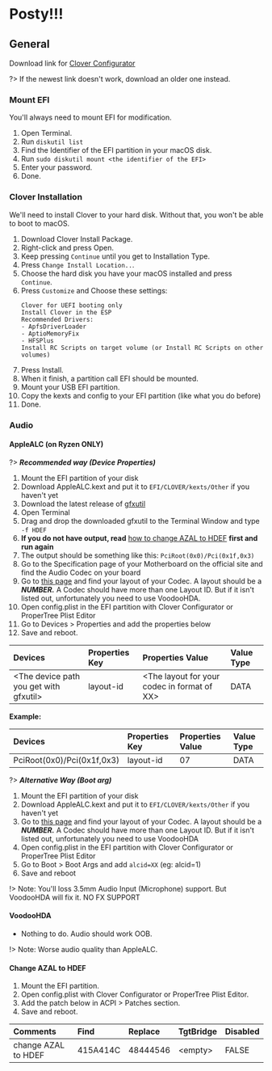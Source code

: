 # Posty!!!

## General

Download link for [Clover Configurator](https://mackie100projects.altervista.org/download-clover-configurator/)

?> If the newest link doesn't work, download an older one instead.

### Mount EFI

You'll always need to mount EFI for modification.

1. Open Terminal.
2. Run `diskutil list`
3. Find the Identifier of the EFI partition in your macOS disk.
4. Run `sudo diskutil mount <the identifier of the EFI>`
5. Enter your password.
6. Done.

### Clover Installation

We'll need to install Clover to your hard disk. Without that, you won't be able to boot to macOS.

1. Download Clover Install Package.
2. Right-click and press Open.
3. Keep pressing `Continue` until you get to Installation Type.
4. Press `Change Install Location..`.
5. Choose the hard disk you have your macOS installed and press `Continue`.
6. Press `Customize` and Choose these settings:
    ```
    Clover for UEFI booting only
    Install Clover in the ESP
    Recommended Drivers:  
    - ApfsDriverLoader
    - AptioMemoryFix
    - HFSPlus
    Install RC Scripts on target volume (or Install RC Scripts on other volumes)
    ```
7. Press Install.
8. When it finish, a partition call EFI should be mounted.
9. Mount your USB EFI partition.
10. Copy the kexts and config to your EFI partition \(like what you do before\)
11. Done.

### Audio

#### AppleALC \(on Ryzen ONLY\)

?> ***Recommended way (Device Properties)***

1. Mount the EFI partition of your disk
2. Download AppleALC.kext and put it to `EFI/CLOVER/kexts/Other` if you haven't yet
3. Download the latest release of [gfxutil](https://github.com/acidanthera/gfxutil/releases)
4. Open Terminal
5. Drag and drop the downloaded gfxutil to the Terminal Window and type `-f HDEF`
6. **If you do not have output, read** [how to change AZAL to HDEF](/post-installation/posty.md#change-azal-to-hdef) **first and run again**
7. The output should be something like this: `PciRoot(0x0)/Pci(0x1f,0x3)`
8. Go to the Specification page of your Motherboard on the official site and find the Audio Codec on your board
9. Go to [this page](https://github.com/acidanthera/AppleALC/wiki/Supported-codecs) and find your layout of your Codec. A layout should be a _**NUMBER.**_ A Codec should have more than one Layout ID. But if it isn't listed out, unfortunately you need to use VoodooHDA.
10. Open config.plist in the EFI partition with Clover Configurator or ProperTree Plist Editor
11. Go to Devices &gt; Properties and add the properties below
12. Save and reboot.

| Devices | Properties Key | Properties Value | Value Type |
| :--- | :--- | :--- | :--- |
| &lt;The device path you get with gfxutil&gt; | layout-id | &lt;The layout for your codec in format of XX&gt; | DATA |

**Example:**

| Devices | Properties Key | Properties Value | Value Type |
| :--- | :--- | :--- | :--- |
| PciRoot\(0x0\)/Pci\(0x1f,0x3\) | layout-id | 07 | DATA |

?> ***Alternative Way (Boot arg)***

1. Mount the EFI partition of your disk
2. Download AppleALC.kext and put it to `EFI/CLOVER/kexts/Other` if you haven't yet
3. Go to [this page](https://github.com/acidanthera/AppleALC/wiki/Supported-codecs) and find your layout of your Codec. A layout should be a _**NUMBER.**_ A Codec should have more than one Layout ID. But if it isn't listed out, unfortunately you need to use VoodooHDA
4. Open config.plist in the EFI partition with Clover Configurator or ProperTree Plist Editor
5. Go to Boot &gt; Boot Args and add `alcid=XX` (eg: alcid=1)
6. Save and reboot

!> Note: You'll loss 3.5mm Audio Input \(Microphone\) support. But VoodooHDA will fix it. NO FX SUPPORT

#### VoodooHDA

* Nothing to do. Audio should work OOB.

!> Note: Worse audio quality than AppleALC.

#### Change AZAL to HDEF

1. Mount the EFI partition.
2. Open config.plist with Clover Configurator or ProperTree Plist Editor.
3. Add the patch below in ACPI &gt; Patches section.
4. Save and reboot.

| Comments | Find | Replace | TgtBridge | Disabled |
| :--- | :--- | :--- | :--- | :--- |
| change AZAL to HDEF | 415A414C | 48444546 | &lt;empty&gt; | FALSE |

